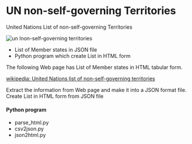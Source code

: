 UN non-self-governing Territories
===============

United Nations List of non-self-governing Territories

![un lnon-self-governing territories
](https://github.com/ohwada/World_Countries/blob/main/un_non_self_governing_territories/scrrenshots/un_non_self_governing_territories.png)

- List of Member states in JSON file
- Python program which create List in HTML form

The following Web page has List of Member states in HTML tabular form.

[wikipedia: United Nations list of non-self-governing territories](https://en.wikipedia.org/wiki/United_Nations_list_of_non-self-governing_territories)

Extract the information from Web page
and make it into a JSON format file.
Create List in HTML form from JSON file

#### Python program
- parse_html.py
- csv2json.py
- json2html.py

